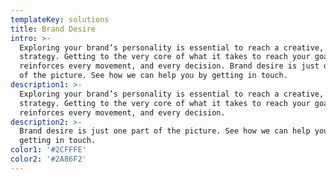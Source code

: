 ```yaml
---
templateKey: solutions
title: Brand Desire
intro: >-
  Exploring your brand’s personality is essential to reach a creative, impactful
  strategy. Getting to the very core of what it takes to reach your goals
  reinforces every movement, and every decision. Brand desire is just one part
  of the picture. See how we can help you by getting in touch.
description1: >-
  Exploring your brand’s personality is essential to reach a creative, impactful
  strategy. Getting to the very core of what it takes to reach your goals
  reinforces every movement, and every decision.
description2: >-
  Brand desire is just one part of the picture. See how we can help you by
  getting in touch.
color1: '#2CFFFE'
color2: '#2A86F2'
---
```


